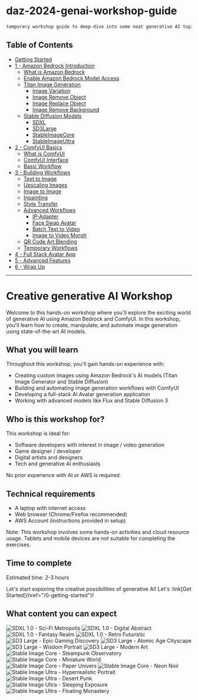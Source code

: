 # daz-2024-genai-workshop-guide
```bash
temporary workshop guide to deep-dive into some neat generative AI topics.
```

## Table of Contents
- [Getting Started](0_getting_started/README.md)
- [1 - Amazon Bedrock Introduction](1_bedrock_introduction/README.md)
    - [What is Amazon Bedrock](1_bedrock_introduction/0_bedrock/README.md)
    - [Enable Amazon Bedrock Model Access](1_bedrock_introduction/1_model_access/README.md)
    - [Titan Image Generation](1_bedrock_introduction/2_image_generation/README.md)
        - [Image Variation](1_bedrock_introduction/2_image_generation/2_1_image_variation/README.md)
        - [Image Remove Object](1_bedrock_introduction/2_image_generation/2_2_image_remove_object/README.md)
        - [Image Replace Object](1_bedrock_introduction/2_image_generation/2_3_image_replace_object/README.md)
        - [Image Remove Background](1_bedrock_introduction/2_image_generation/2_4_image_remove_background/README.md)
    - [Stable Diffusion Models](1_bedrock_introduction/3_image_generation_sd/README.md)
        - [SDXL](1_bedrock_introduction/3_image_generation_sd/3_1_SDXL/README.md)
        - [SD3Large](1_bedrock_introduction/3_image_generation_sd/3_2_SD3Large/README.md)
        - [StableImageCore](1_bedrock_introduction/3_image_generation_sd/3_3_StableImageCore/README.md)
        - [StableImageUltra](1_bedrock_introduction/3_image_generation_sd/3_4_StableImageUltra/README.md)
- [2 - ComfyUI Basics](2_comfyui_basics/README.md)
    - [What is ComfyUI](2_comfyui_basics/0_comfyui/README.md)
    - [ComfyUI Interface](2_comfyui_basics/1_ui/README.md)
    - [Basic Workflow](2_comfyui_basics/2_basic_workflow/README.md)
- [3 - Building Workflows](3_building_workflows/README.md)
    - [Text to Image](3_building_workflows/0_text_to_image/README.md)
    - [Upscaling Images](3_building_workflows/1_upscaling_images/README.md)
    - [Image to Image](3_building_workflows/2_image_to_image/README.md)
    - [Inpainting](3_building_workflows/3_inpainting/README.md)
    - [Style Transfer](3_building_workflows/4_style_transfer/README.md)
    - [Advanced Workflows](3_building_workflows/5_advanced_workflows/README.md)
        - [IP-Adapter](3_building_workflows/5_advanced_workflows/0_ipadapter/README.md)
        - [Face Swap Avatar](3_building_workflows/5_advanced_workflows/1_faceswap_avatar/README.md)
        - [Batch Text to Video](3_building_workflows/5_advanced_workflows/2_batch_text_to_video/README.md)
        - [Image to Video Morph](3_building_workflows/5_advanced_workflows/3_image_to_video_morph/README.md)
    - [QR Code Art Blending](3_building_workflows/5_qrcode_art_blending/README.md)
    - [Temporary Workflows](3_building_workflows/5_tmp_workflows/README.md)
- [4 - Full Stack Avatar App](4_full_stack_avatar_app/README.md)
- [5 - Advanced Features](5_advanced_features/README.md)
- [6 - Wrap Up](6_wrap_up/README.md)
  

---

# Creative generative AI Workshop

Welcome to this hands-on workshop where you'll explore the exciting world of generative AI using Amazon Bedrock and ComfyUI. In this workshop, you'll learn how to create, manipulate, and automate image generation using state-of-the-art AI models.

## What you will learn

Throughout this workshop, you'll gain hands-on experience with:
- Creating custom images using Amazon Bedrock's AI models (Titan Image Generator and Stable Diffusion)
- Building and automating image generation workflows with ComfyUI
- Developing a full-stack AI Avatar generation application
- Working with advanced models like Flux and Stable Diffusion 3

## Who is this workshop for?

This workshop is ideal for:
- Software developers with interest in image / video generation
- Game designer / developer
- Digital artists and designers
- Tech and generative AI enthusiasts

No prior experience with AI or AWS is required.

## Technical requirements

- A laptop with internet access
- Web browser (Chrome/Firefox recommended)
- AWS Account (instructions provided in setup)

Note: This workshop involves some hands-on activities and cloud resource usage. Tablets and mobile devices are not suitable for completing the exercises.

## Time to complete

Estimated time: 2-3 hours

Let's start exploring the creative possibilities of generative AI! Let's :link[Get Started]{href="/0-getting-started"}!


## What content you can expect

![SDXL 1.0 - Sci-Fi Metropolis](/static/bedrock/stability/gallery/sdxl_scifi-metropolis.png) ![SDXL 1.0 - Digital Abstract](/static/bedrock/stability/gallery/sdxl_digital_abstract.png) ![SDXL 1.0 - Fantasy Realm](/static/bedrock/stability/gallery/sdxl_fantasy_realm.png) ![SDXL 1.0 - Retro Futuristic](/static/bedrock/stability/gallery/sdxl_retro_futuristic.png) ![SD3 Large - Epic Gaming Discovery](/static/bedrock/stability/gallery/sd3_epic_fantasy.jpeg) ![SD3 Large - Atomic Age Cityscape](/static/bedrock/stability/gallery/sd3_atomic_age.jpeg) ![SD3 Large - Wisdom Portrait](/static/bedrock/stability/gallery/sd3_wisdom_portrait.jpeg) ![SD3 Large - Modern Art](/static/bedrock/stability/gallery/sd3_modern_art.jpeg) ![Stable Image Core - Steampunk Observatory](/static/bedrock/stability/gallery/core_steampunk.jpeg) ![Stable Image Core - Miniature World](/static/bedrock/stability/gallery/core_mini.jpeg) ![Stable Image Core - Paper Univers](/static/bedrock/stability/gallery/core_paper.jpeg) ![Stable Image Core - Neon Noir](/static/bedrock/stability/gallery/core_neon.jpeg) ![Stable Image Ultra - Hyperrealistic Portrait](/static/bedrock/stability/gallery/ultra_hyper.jpeg) ![Stable Image Ultra - Desert Punk](/static/bedrock/stability/gallery/ultra_desert.jpeg) ![Stable Image Ultra - Sleeping Exposure](/static/bedrock/stability/gallery/ultra_exposure.jpeg) ![Stable Image Ultra - Floating Monastery](/static/bedrock/stability/gallery/ultra_floating.jpeg) 
